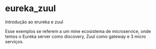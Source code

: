 # eureka_zuul
Introdução ao erureka e zuul

Esse exemplos se referem a um mine ecosistema de microservice, onde temos o Eureka server como discovery,
	Zuul como gateway e 3 micro serviços.
